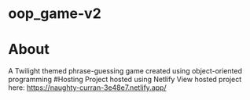 # oop_game-v2
 # About
A Twilight themed phrase-guessing game created using object-oriented programming
#Hosting
Project hosted using Netlify
View hosted project here: https://naughty-curran-3e48e7.netlify.app/
